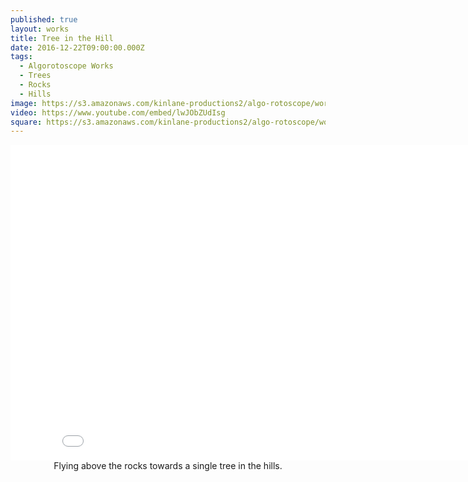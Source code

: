 ```yaml
---
published: true
layout: works
title: Tree in the Hill
date: 2016-12-22T09:00:00.000Z
tags:
  - Algorotoscope Works
  - Trees
  - Rocks
  - Hills
image: https://s3.amazonaws.com/kinlane-productions2/algo-rotoscope/working/tree-in-hills.png
video: https://www.youtube.com/embed/lwJObZUdIsg
square: https://s3.amazonaws.com/kinlane-productions2/algo-rotoscope/working/tree-in-hills-square.png
---
```

<center><iframe width="853" height="505" src="{{ page.video }}" frameborder="0" allowfullscreen></iframe></center>
<center>Flying above the rocks towards a single tree in the hills.</center>
